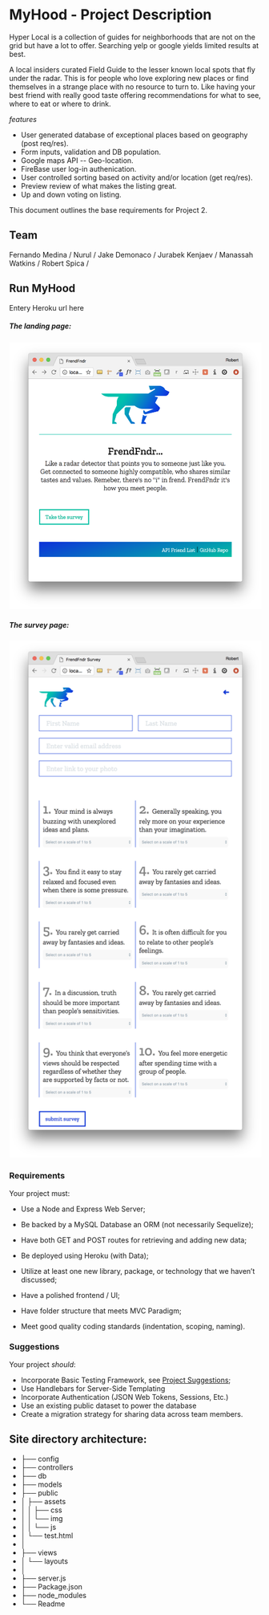 # MyHood - Project Description

Hyper Local is a collection of guides for neighborhoods that are not on the grid but have a lot to offer. Searching yelp or google yields limited results at best.

A local insiders curated Field Guide to the lesser known local spots that fly under the radar. This is for people who love exploring new places or find themselves in a strange place with no resource to turn to. Like having your best friend with really good taste offering recommendations for what to see, where to eat or where to drink.

*features*
* User generated database of exceptional places based on geography (post req/res).
* Form inputs, validation and DB population.
* Google maps API -- Geo-location.
* FireBase user log-in authenication.
* User controlled sorting based on activity and/or location (get req/res).
* Preview review of what makes the listing great.
* Up and down voting on listing.

This document outlines the base requirements for Project 2.


## Team
Fernando Medina /
Nurul /
Jake Demonaco /
Jurabek Kenjaev /
Manassah Watkins /
Robert Spica /


## Run MyHood

Entery Heroku url here


##### The landing page:

<img width="815" alt="Friend Finder home page" src="https://github.com/rspica/FriendFinder/blob/master/app/public/images/ff-landingPage.png">

##### The survey page:

<img width="815" alt="Friend Finder home page" src="https://github.com/rspica/FriendFinder/blob/master/app/public/images/ff-surveyPage.png">



### Requirements

Your project must:

* Use a Node and Express Web Server;

* Be backed by a MySQL Database an ORM (not necessarily Sequelize);

* Have both GET and POST routes for retrieving and adding new data;

* Be deployed using Heroku (with Data);

* Utilize at least one new library, package, or technology that we haven’t discussed;

* Have a polished frontend / UI;

* Have folder structure that meets MVC Paradigm;

* Meet good quality coding standards (indentation, scoping, naming).


### Suggestions
Your project _should_:
* Incorporate Basic Testing Framework, see [Project Suggestions](../Suggestions/README.md);
* Use Handlebars for Server-Side Templating
* Incorporate Authentication (JSON Web Tokens, Sessions, Etc.)
* Use an existing public dataset to power the database
* Create a migration strategy for sharing data across team members.


## Site directory architecture:

* ├── config
* ├── controllers
* ├── db
* ├── models
* ├── public
* │   ├── assets
* │   │   ├── css
* │   │   └── img
* │   │   └── js
* │   └── test.html
* │
* ├── views
* │   └── layouts
* │
* ├── server.js
* ├── Package.json
* ├── node_modules
* └── Readme



